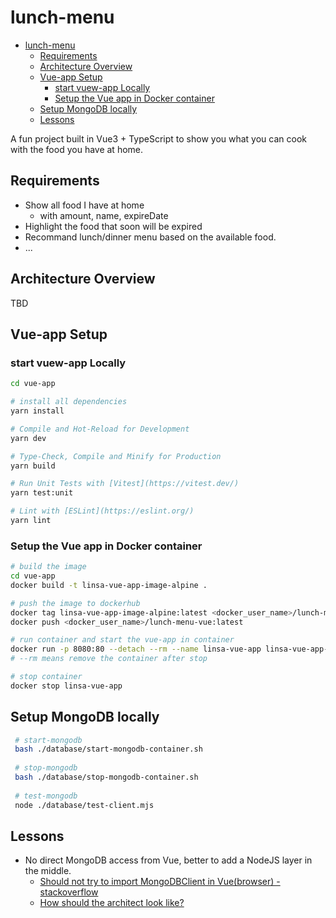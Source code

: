 # lunch-menu


- [lunch-menu](#lunch-menu)
  - [Requirements](#requirements)
  - [Architecture Overview](#architecture-overview)
  - [Vue-app Setup](#vue-app-setup)
    - [start vuew-app Locally](#start-vuew-app-locally)
    - [Setup the Vue app in Docker container](#setup-the-vue-app-in-docker-container)
  - [Setup MongoDB locally](#setup-mongodb-locally)
  - [Lessons](#lessons)

A fun project built in Vue3 + TypeScript to show you what you can cook with the food you have at home.

## Requirements

- Show all food I have at home  
    - with amount, name, expireDate
- Highlight the food that soon will be expired
- Recommand lunch/dinner menu based on the available food.
- ...

## Architecture Overview
TBD

## Vue-app Setup

### start vuew-app Locally

```sh
cd vue-app

# install all dependencies
yarn install

# Compile and Hot-Reload for Development
yarn dev

# Type-Check, Compile and Minify for Production
yarn build

# Run Unit Tests with [Vitest](https://vitest.dev/)
yarn test:unit

# Lint with [ESLint](https://eslint.org/)
yarn lint
```

### Setup the Vue app in Docker container
```sh
# build the image
cd vue-app
docker build -t linsa-vue-app-image-alpine .

# push the image to dockerhub
docker tag linsa-vue-app-image-alpine:latest <docker_user_name>/lunch-menu-vue:latest
docker push <docker_user_name>/lunch-menu-vue:latest

# run container and start the vue-app in container
docker run -p 8080:80 --detach --rm --name linsa-vue-app linsa-vue-app-image-alpine
# --rm means remove the container after stop

# stop container
docker stop linsa-vue-app

```

## Setup MongoDB locally
```sh
 # start-mongodb
 bash ./database/start-mongodb-container.sh
 
 # stop-mongodb
 bash ./database/stop-mongodb-container.sh
 
 # test-mongodb
 node ./database/test-client.mjs
```


## Lessons

- No direct MongoDB access from Vue, better to add a NodeJS layer in the middle.
    - [Should not try to import MongoDBClient in Vue(browser) - stackoverflow](https://stackoverflow.com/questions/44577052/how-to-import-mongo-db-in-vue-js-2)
    - [How should the architect look like?](https://www.bezkoder.com/vue-node-express-mongodb-mevn-crud/)
